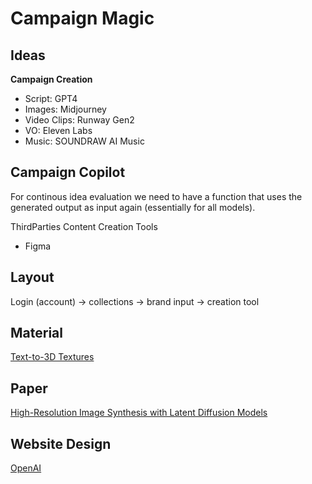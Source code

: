 # Campaign Magic

## Ideas

**Campaign Creation**

- Script: GPT4
- Images: Midjourney
- Video Clips: Runway Gen2
- VO: Eleven Labs
- Music: SOUNDRAW AI Music


## Campaign Copilot

For continous idea evaluation we need to have a function that uses the generated 
output as input again (essentially for all models).

ThirdParties Content Creation Tools 
- Figma

## Layout 

Login (account) -> collections -> brand input -> creation tool 

## Material

[Text-to-3D Textures](https://poly.cam/material-generator)

## Paper

[High-Resolution Image Synthesis with Latent Diffusion Models](https://arxiv.org/pdf/2112.10752.pdf)

## Website Design 

[OpenAI](https://openai.com/product/dall-e-2)


